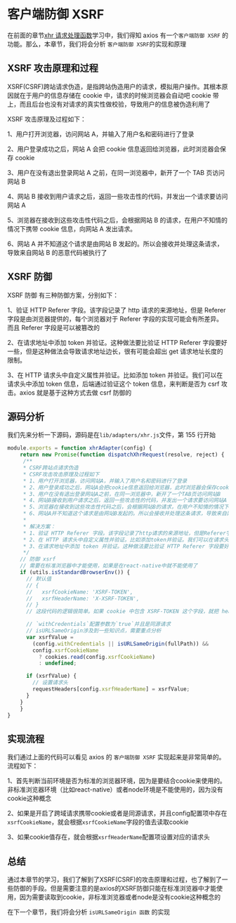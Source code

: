 # 客户端防御 XSRF

在前面的章节[xhr 请求处理函数](/analysis/09-xhr)学习中，我们得知 axios 有一个`客户端防御 XSRF` 的功能。那么，本章节，我们将会分析 `客户端防御 XSRF`的实现和原理

## XSRF 攻击原理和过程

XSRF(CSRF)跨站请求伪造，是指跨站伪造用户的请求，模拟用户操作。其根本原因就在于用户的信息存储在 cookie 中，请求的时候浏览器会自动吧 cookie 带上，而且后台也没有对请求的真实性做校验，导致用户的信息被伪造利用了

XSRF 攻击原理及过程如下：

1、用户打开浏览器，访问网站 A，并输入了用户名和密码进行了登录

2、用户登录成功之后，网站 A 会把 cookie 信息返回给浏览器，此时浏览器会保存 cookie

3、用户在没有退出登录网站 A 之前，在同一浏览器中，新开了一个 TAB 页访问网站 B

4、网站 B 接收到用户请求之后，返回一些攻击性的代码，并发出一个请求要访问网站 A

5、浏览器在接收到这些攻击性代码之后，会根据网站 B 的请求，在用户不知情的情况下携带 cookie 信息，向网站 A 发出请求。

6、网站 A 并不知道这个请求是由网站 B 发起的。所以会接收并处理这条请求，导致来自网站 B 的恶意代码被执行了

## XSRF 防御

XSRF 防御 有三种防御方案，分别如下：

1、验证 HTTP Referer 字段。该字段记录了 http 请求的来源地址，但是 Referer 字段是由浏览器提供的，每个浏览器对于 Referer 字段的实现可能会有所差异。而且 Referer 字段是可以被篡改的

2、在请求地址中添加 token 并验证。这种做法要比验证 HTTP Referer 字段要好一些，但是这种做法会导致请求地址边长，很有可能会超出 get 请求地址长度的限制。

3、在 HTTP 请求头中自定义属性并验证。比如添加 token 并验证。我们可以在请求头中添加 token 信息，后端通过验证这个 token 信息，来判断是否为 csrf 攻击。axios 就是基于这种方式去做 csrf 防御的

## 源码分析

我们先来分析一下源码，源码是在`lib/adapters/xhr.js`文件，第 155 行开始

```javascript
module.exports = function xhrAdapter(config) {
    return new Promise(function dispatchXhrRequest(resolve, reject) {
     /**
     * CSRF跨站点请求伪造
     * CSRF攻击攻击原理及过程如下
     * 1、用户打开浏览器，访问网站A，并输入了用户名和密码进行了登录
     * 2、用户登录成功之后，网站A会把cookie信息返回给浏览器，此时浏览器会保存cookie
     * 3、用户在没有退出登录网站A之前，在同一浏览器中，新开了一个TAB页访问网站B
     * 4、网站B接收到用户请求之后，返回一些攻击性的代码，并发出一个请求要访问网站A
     * 5、浏览器在接收到这些攻击性代码之后，会根据网站B的请求，在用户不知情的情况下携带cookie信息，向网站A发出请求。
     * 6、网站A并不知道这个请求是由网站B发起的。所以会接收并处理这条请求，导致来自网站B的恶意代码被执行了
     *
     * 解决方案：
     * 1、验证 HTTP Referer 字段。该字段记录了http请求的来源地址，但是Referer字段是由浏览器提供的，每个浏览器对于Referer字段的实现可能会有所差异。而且Referer字段是可以被篡改的
     * 2、在 HTTP 请求头中自定义属性并验证。比如添加token并验证。我们可以在请求头中添加token信息，后端通过验证这个token信息，来判断是否为csrf攻击。axios就是基于这种方式去做csrf防御的
     * 3、在请求地址中添加 token 并验证。这种做法要比验证 HTTP Referer 字段要好一些，但是这种做法会导致请求地址边长，很有可能会超出get请求地址长度的限制。
     */
    // 防御 xsrf
    // 需要在标准浏览器中才能使用，如果是在react-native中就不能使用了
    if (utils.isStandardBrowserEnv()) {
      // 默认值
      // {
      //   xsrfCookieName: 'XSRF-TOKEN',
      //   xsrfHeaderName: 'X-XSRF-TOKEN',
      // }
      // 这段代码的逻辑很简单。如果 cookie 中包含 XSRF-TOKEN 这个字段，就把 header 中 X-XSRF-TOKEN 字段的值设为 XSRF-TOKEN 对应的值

      // `withCredentials`配置参数为`true`并且是同源请求
      // isURLSameOrigin涉及到一些知识点，需要重点分析
      var xsrfValue =
        (config.withCredentials || isURLSameOrigin(fullPath)) &&
        config.xsrfCookieName
          ? cookies.read(config.xsrfCookieName)
          : undefined;

      if (xsrfValue) {
        // 设置请求头
        requestHeaders[config.xsrfHeaderName] = xsrfValue;
      }
    }
    }
}
```


## 实现流程

我们通过上面的代码可以看见 axios 的 `客户端防御 XSRF` 实现起来是非常简单的。流程如下：

1、首先判断当前环境是否为标准的浏览器环境，因为是要结合cookie来使用的。非标准浏览器环境（比如react-native）或者node环境是不能使用的，因为没有cookie这种概念

2、如果是开启了跨域请求携带cookie或者是同源请求，并且config配置项中存在`xsrfCookieName`，就会根据`xsrfCookieName`字段的值去读取cookie

3、如果cookie值存在，就会根据`xsrfHeaderName`配置项设置对应的请求头

## 总结

通过本章节的学习，我们了解到了XSRF(CSRF)的攻击原理和过程，也了解到了一些防御的手段。但是需要注意的是axios的XSRF防御只能在标准浏览器中才能使用，因为需要读取到cookie，非标准浏览器或者node是没有cookie这种概念的


在下一个章节，我们将会分析 `isURLSameOrigin 函数` 的实现